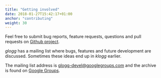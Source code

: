```yaml
---
title: "Getting involved"
date: 2018-01-27T15:42:17+01:00
anchor: "contributing"
weight: 30
---
```


Feel free to submit bug reports, feature requests, questions and pull requests on [Github project](https://github.com/variar/klogg).

_glogg_ has a mailing list where bugs, features and future development are discussed. Sometimes these ideas end up in _klogg_ earlier.

The mailing list address is glogg-devel@googlegroups.com and the archive is found on [Google Groups](http://groups.google.co.uk/group/glogg-devel).